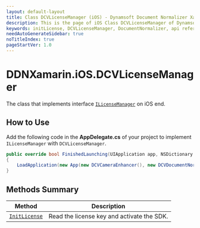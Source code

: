 ```yaml
---
layout: default-layout
title: Class DCVLicenseManager (iOS) - Dynamsoft Document Normalizer Xamarin.Forms API Reference
description: This is the page of iOS Class DCVLicenseManager of Dynamsoft Document Normalizer Xamarin.Forms SDK.
keywords: initLicense, DCVLicenseManager, DocumentNormalizer, api reference, Xamarin.Forms
needAutoGenerateSidebar: true
noTitleIndex: true
pageStartVer: 1.0
---
```


# DDNXamarin.iOS.DCVLicenseManager

The class that implements interface [`ILicenseManager`](license-manager.md) on iOS end.

## How to Use

Add the following code in the **AppDelegate.cs** of your project to implement `ILicenseManager` with `DCVLicenseManager`.

```csharp
public override bool FinishedLaunching(UIApplication app, NSDictionary options)
{
    LoadApplication(new App(new DCVCameraEnhancer(), new DCVDocumentNormalizer(), new DCVLicenseManager()));
}
```

## Methods Summary

| Method               | Description |
|----------------------|-------------|
| [`InitLicense`](license-manager.md#initlicense) | Read the license key and activate the SDK. |
